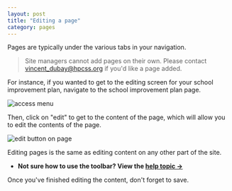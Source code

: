```yaml
---
layout: post
title: "Editing a page"
category: pages
---
```


Pages are typically under the various tabs in your navigation.

> Site managers cannot add pages on their own. Please contact <a href="mailto:vincent_dubay@hcpss.org">vincent_dubay@hpcss.org</a> if you'd like a page added.

For instance, if you wanted to get to the editing screen for your school improvement plan, navigate to the school improvement plan page.

![access menu](/schoolsites-help/images/pages/edit-sip-menu.png)

Then, click on "edit" to get to the content of the page, which will allow you to edit the contents of the page.

![edit button on page](/schoolsites-help/images/pages/edit-sip.png)

Editing pages is the same as editing content on any other part of the site.

- **Not sure how to use the toolbar? View the [help topic &rarr;](/schoolsites-help/edit/2014/07/15/editing-page/)**

Once you've finished editing the content, don't forget to save.
